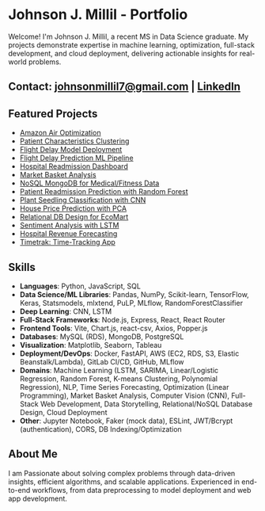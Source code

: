 # Johnson J. Millil - Portfolio

Welcome! I'm Johnson J. Millil, a recent MS in Data Science graduate. My projects demonstrate expertise in machine learning, optimization, full-stack development, and cloud deployment, delivering actionable insights for real-world problems. 

## Contact: johnsonmillil7@gmail.com | [LinkedIn](https://www.linkedin.com/in/johnson-millil-28ba60245/)

## Featured Projects
- [Amazon Air Optimization](/Amazon_Air_Optimization)
- [Patient Characteristics Clustering](#patient-clustering)
- [Flight Delay Model Deployment](#ml-deployment)
- [Flight Delay Prediction ML Pipeline](#flight-delay-pipeline)
- [Hospital Readmission Dashboard](#hospital-dashboard)
- [Market Basket Analysis](#market-basket-analysis)
- [NoSQL MongoDB for Medical/Fitness Data](#medical-nosql)
- [Patient Readmission Prediction with Random Forest](#patient-readmission-rf)
- [Plant Seedling Classification with CNN](#plant-seedling-cnn)
- [House Price Prediction with PCA](#pca-linear-regression)
- [Relational DB Design for EcoMart](#ecomart-db)
- [Sentiment Analysis with LSTM](#sentiment-analysis)
- [Hospital Revenue Forecasting](#time-series-forecasting)
- [Timetrak: Time-Tracking App](#timetrak)

## Skills
- **Languages**: Python, JavaScript, SQL
- **Data Science/ML Libraries**: Pandas, NumPy, Scikit-learn, TensorFlow, Keras, Statsmodels, mlxtend, PuLP, MLflow, RandomForestClassifier
- **Deep Learning**: CNN, LSTM
- **Full-Stack Frameworks**: Node.js, Express, React, React Router
- **Frontend Tools**: Vite, Chart.js, react-csv, Axios, Popper.js
- **Databases**: MySQL (RDS), MongoDB, PostgreSQL
- **Visualization**: Matplotlib, Seaborn, Tableau
- **Deployment/DevOps**: Docker, FastAPI, AWS (EC2, RDS, S3, Elastic Beanstalk/Lambda), GitLab CI/CD, GitHub, MLflow
- **Domains**: Machine Learning (LSTM, SARIMA, Linear/Logistic Regression, Random Forest, K-means Clustering, Polynomial Regression), NLP, Time Series Forecasting, Optimization (Linear Programming), Market Basket Analysis, Computer Vision (CNN), Full-Stack Web Development, Data Storytelling, Relational/NoSQL Database Design, Cloud Deployment
- **Other**: Jupyter Notebook, Faker (mock data), ESLint, JWT/Bcrypt (authentication), CORS, DB Indexing/Optimization

## About Me
I am Passionate about solving complex problems through data-driven insights, efficient algorithms, and scalable applications. Experienced in end-to-end workflows, from data preprocessing to model deployment and web app development.
